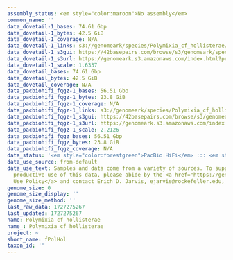 ```yaml
---
assembly_status: <em style="color:maroon">No assembly</em>
common_name: ''
data_dovetail-1_bases: 74.61 Gbp
data_dovetail-1_bytes: 42.5 GiB
data_dovetail-1_coverage: N/A
data_dovetail-1_links: s3://genomeark/species/Polymixia_cf_hollisterae/fPolHol1/genomic_data/dovetail/<br>
data_dovetail-1_s3gui: https://42basepairs.com/browse/s3/genomeark/species/Polymixia_cf_hollisterae/fPolHol1/genomic_data/dovetail/
data_dovetail-1_s3url: https://genomeark.s3.amazonaws.com/index.html?prefix=species/Polymixia_cf_hollisterae/fPolHol1/genomic_data/dovetail/
data_dovetail-1_scale: 1.6337
data_dovetail_bases: 74.61 Gbp
data_dovetail_bytes: 42.5 GiB
data_dovetail_coverage: N/A
data_pacbiohifi_fqgz-1_bases: 56.51 Gbp
data_pacbiohifi_fqgz-1_bytes: 23.8 GiB
data_pacbiohifi_fqgz-1_coverage: N/A
data_pacbiohifi_fqgz-1_links: s3://genomeark/species/Polymixia_cf_hollisterae/fPolHol1/genomic_data/pacbio_hifi/<br>
data_pacbiohifi_fqgz-1_s3gui: https://42basepairs.com/browse/s3/genomeark/species/Polymixia_cf_hollisterae/fPolHol1/genomic_data/pacbio_hifi/
data_pacbiohifi_fqgz-1_s3url: https://genomeark.s3.amazonaws.com/index.html?prefix=species/Polymixia_cf_hollisterae/fPolHol1/genomic_data/pacbio_hifi/
data_pacbiohifi_fqgz-1_scale: 2.2126
data_pacbiohifi_fqgz_bases: 56.51 Gbp
data_pacbiohifi_fqgz_bytes: 23.8 GiB
data_pacbiohifi_fqgz_coverage: N/A
data_status: '<em style="color:forestgreen">PacBio HiFi</em> ::: <em style="color:forestgreen">Dovetail</em>'
data_use_source: from-default
data_use_text: Samples and data come from a variety of sources. To support fair and
  productive use of this data, please abide by the <a href="https://genome10k.soe.ucsc.edu/data-use-policies/">Data
  Use Policy</a> and contact Erich D. Jarvis, ejarvis@rockefeller.edu, with any questions.
genome_size: 0
genome_size_display: ''
genome_size_method: ''
last_raw_data: 1727275267
last_updated: 1727275267
name: Polymixia cf hollisterae
name_: Polymixia_cf_hollisterae
project: ~
short_name: fPolHol
taxon_id: ''
---
```

